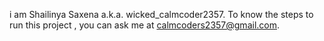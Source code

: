 i am Shailinya Saxena a.k.a. wicked_calmcoder2357.
To know the steps to  run this project , you can ask me at calmcoders2357@gmail.com.
